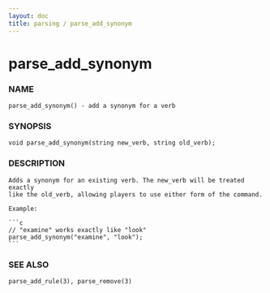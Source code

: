 ```yaml
---
layout: doc
title: parsing / parse_add_synonym
---
```


# parse_add_synonym

### NAME

    parse_add_synonym() - add a synonym for a verb

### SYNOPSIS

    void parse_add_synonym(string new_verb, string old_verb);

### DESCRIPTION

    Adds a synonym for an existing verb. The new_verb will be treated exactly
    like the old_verb, allowing players to use either form of the command.

    Example:

    ```c
    // "examine" works exactly like "look"
    parse_add_synonym("examine", "look");
    ```

### SEE ALSO

    parse_add_rule(3), parse_remove(3)
